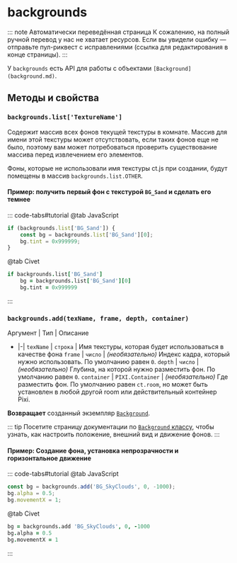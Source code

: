 # backgrounds

::: note Автоматически переведённая страница
К сожалению, на полный ручной перевод у нас не хватает ресурсов.
Если вы увидели ошибку — отправьте пул-риквест с исправлениями (ссылка для редактирования в конце страницы).
:::

У `backgrounds` есть API для работы с объектами `[Background](background.md)`.

## Методы и свойства

### `backgrounds.list['TextureName']`

Содержит массив всех фонов текущей текстуры в комнате. Массив для имени этой текстуры может отсутствовать, если таких фонов еще не было, поэтому вам может потребоваться проверить существование массива перед извлечением его элементов.

Фоны, которые не использовали имя текстуры ct.js при создании, будут помещены в массив `backgrounds.list.OTHER`.

#### Пример: получить первый фон с текстурой `BG_Sand` и сделать его темнее

::: code-tabs#tutorial
@tab JavaScript
```js
if (backgrounds.list['BG_Sand']) {
    const bg = backgrounds.list['BG_Sand'][0];
    bg.tint = 0x999999;
}
```
@tab Civet
```coffee
if backgrounds.list['BG_Sand']
    bg = backgrounds.list['BG_Sand'][0]
    bg.tint = 0x999999
```
:::

### `backgrounds.add(texName, frame, depth, container)`

Аргумент | Тип | Описание
- |-|
`texName` | `строка` | Имя текстуры, которая будет использоваться в качестве фона
`frame` | `число` | *(необязательно)* Индекс кадра, который нужно использовать. По умолчанию равен `0`.
`depth` | `число` | *(необязательно)* Глубина, на которой нужно разместить фон. По умолчанию равен `0`.
`container` | `PIXI.Container` | *(необязательно)* Где разместить фон. По умолчанию равен `ct.room`, но может быть установлен в любой другой room или действительный контейнер Pixi.

**Возвращает** созданный экземпляр [`Background`](Background.html).

::: tip
Посетите страницу документации по [`Background` классу](Background.html), чтобы узнать, как настроить положение, внешний вид и движение фонов.
:::

#### Пример: Создание фона, установка непрозрачности и горизонтальное движение

::: code-tabs#tutorial
@tab JavaScript
```js
const bg = backgrounds.add('BG_SkyClouds', 0, -1000);
bg.alpha = 0.5;
bg.movementX = 1;
```
@tab Civet
```coffee
bg = backgrounds.add 'BG_SkyClouds', 0, -1000
bg.alpha = 0.5
bg.movementX = 1
```
:::

